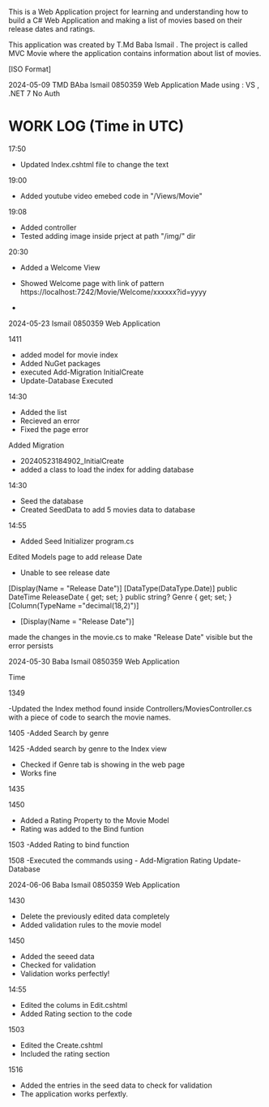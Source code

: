 This is a Web Application project for learning and understanding how to build a C# Web Application and making a list of movies based on their release dates and ratings.

This application was created by T.Md Baba Ismail . The project is called MVC Movie where the application contains information about list of movies. 

[ISO Format]

2024-05-09
TMD BAba Ismail
0850359
Web Application
Made using : VS , .NET 7
No Auth

# WORK LOG (Time in UTC) 

17:50 
- Updated Index.cshtml file to change the text

19:00
- Added youtube video emebed code in "/Views/Movie"

19:08
- Added controller
- Tested adding image inside prject at path "/img/" dir 

20:30
- Added a Welcome View
- Showed Welcome page with link of pattern https://localhost:7242/Movie/Welcome/xxxxxx?id=yyyy 



- 
2024-05-23
Ismail
0850359
Web Application

1411
- added model for movie index
- Added NuGet packages
- executed Add-Migration InitialCreate
- Update-Database Executed


14:30 
- Added the list 
- Recieved an error
- Fixed the page error 



Added Migration 

- 20240523184902_InitialCreate
- added a class to load the index for adding database

14:30
- Seed the database
- Created SeedData to add 5 movies data to database 


14:55
- Added Seed Initializer program.cs

Edited Models page to add release Date

- Unable to see release date 


 [Display(Name = "Release Date")]
    [DataType(DataType.Date)]
    public DateTime ReleaseDate { get; set; }
    public string? Genre { get; set; }
    [Column(TypeName ="decimal(18,2)")]

 - [Display(Name = "Release Date")]

 made the changes in the movie.cs to make "Release Date" visible but the error persists


2024-05-30
Baba Ismail
0850359
Web Application

Time 

1349

-Updated the Index method found inside Controllers/MoviesController.cs with a piece of code to search the movie names.


1405
-Added Search by genre

1425
-Added search by genre to the Index view
- Checked if Genre tab is showing in the web page
- Works fine

1435

1450
- Added a Rating Property to the Movie Model
- Rating was added to the Bind funtion 

1503
-Added Rating to bind function

1508
-Executed the commands using -
  Add-Migration Rating
  Update-Database

2024-06-06
Baba Ismail
0850359
Web Application

1430

- Delete the previously edited data completely
- Added validation rules to the movie model

1450
- Added the seeed data 
- Checked for validation 
- Validation works perfectly!

14:55
- Edited the colums in Edit.cshtml
- Added Rating section to the code

1503
- Edited the Create.cshtml 
- Included the rating section 

1516

- Added the entries in the seed data to check for validation
- The application works perfextly. 
 

